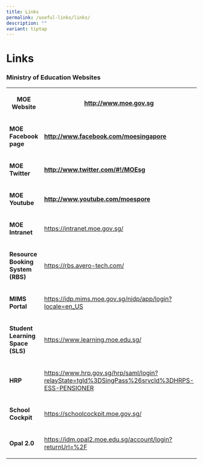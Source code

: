 ```yaml
---
title: Links
permalink: /useful-links/links/
description: ""
variant: tiptap
---
```

<h1><strong>Links</strong></h1>
<h3>Ministry of Education Websites</h3>
<table style="minWidth: 50px">
<colgroup>
<col>
<col>
</colgroup>
<tbody>
<tr>
<th rowspan="1" colspan="1">
<p><strong>MOE Website</strong>
</p>
</th>
<th rowspan="1" colspan="1">
<p><strong><a href="http://www.moe.gov.sg/" rel="noopener noreferrer nofollow" target="_blank"><u>http://www.moe.gov.sg</u></a></strong>
</p>
</th>
</tr>
<tr>
<td rowspan="1" colspan="1">
<p><strong>MOE Facebook page</strong>
</p>
</td>
<td rowspan="1" colspan="1">
<p><strong><a href="http://www.facebook.com/moesingapore" rel="noopener noreferrer nofollow" target="_blank"><u>http://www.facebook.com/moesingapore</u></a></strong>
</p>
</td>
</tr>
<tr>
<td rowspan="1" colspan="1">
<p><strong>MOE Twitter</strong>
</p>
</td>
<td rowspan="1" colspan="1">
<p><strong><a href="http://www.twitter.com/" rel="noopener noreferrer nofollow" target="_blank"><u>http://www.twitter.com/#!/MOEsg</u></a></strong>
</p>
</td>
</tr>
<tr>
<td rowspan="1" colspan="1">
<p><strong>MOE Youtube</strong>
</p>
</td>
<td rowspan="1" colspan="1">
<p><strong><a href="http://www.youtube.com/moespore" rel="noopener noreferrer" target="_blank"><u>http://www.youtube.com/moespore</u></a></strong>
</p>
</td>
</tr>
<tr>
<td rowspan="1" colspan="1">
<p><strong>MOE Intranet</strong>
</p>
</td>
<td rowspan="1" colspan="1">
<p><a href="https://intranet.moe.gov.sg/" rel="noopener noreferrer nofollow" target="_blank">https://intranet.moe.gov.sg/</a>
</p>
</td>
</tr>
<tr>
<td rowspan="1" colspan="1">
<p><strong>Resource Booking System (RBS)</strong>
</p>
</td>
<td rowspan="1" colspan="1">
<p><a href="https://rbs.avero-tech.com/" rel="noopener noreferrer nofollow" target="_blank">https://rbs.avero-tech.com/</a>
</p>
</td>
</tr>
<tr>
<td rowspan="1" colspan="1">
<p><strong>MIMS Portal</strong>
</p>
</td>
<td rowspan="1" colspan="1">
<p><a href="https://idp.mims.moe.gov.sg/nidp/app/login?locale=en_US" rel="noopener noreferrer nofollow" target="_blank">https://idp.mims.moe.gov.sg/nidp/app/login?locale=en_US</a>
</p>
</td>
</tr>
<tr>
<td rowspan="1" colspan="1">
<p><strong>Student Learning Space (SLS)</strong>
</p>
</td>
<td rowspan="1" colspan="1">
<p><a href="https://www.learning.moe.edu.sg/" rel="noopener noreferrer nofollow" target="_blank">https://www.learning.moe.edu.sg/</a>
</p>
</td>
</tr>
<tr>
<td rowspan="1" colspan="1">
<p><strong>HRP</strong>
</p>
</td>
<td rowspan="1" colspan="1">
<p><a href="https://www.hrp.gov.sg/hrp/saml/login?relayState=tgId%3DSingPass%26srvcId%3DHRPS-ESS-PENSIONER" rel="noopener noreferrer nofollow" target="_blank">https://www.hrp.gov.sg/hrp/saml/login?relayState=tgId%3DSingPass%26srvcId%3DHRPS-ESS-PENSIONER</a>
</p>
</td>
</tr>
<tr>
<td rowspan="1" colspan="1">
<p><strong>School Cockpit</strong>
</p>
</td>
<td rowspan="1" colspan="1">
<p><a href="https://schoolcockpit.moe.gov.sg/" rel="noopener noreferrer nofollow" target="_blank">https://schoolcockpit.moe.gov.sg/</a>
</p>
</td>
</tr>
<tr>
<td rowspan="1" colspan="1">
<p><strong>Opal 2.0</strong>
</p>
</td>
<td rowspan="1" colspan="1">
<p><a href="https://idm.opal2.moe.edu.sg/account/login?returnUrl=%2F" rel="noopener noreferrer nofollow" target="_blank">https://idm.opal2.moe.edu.sg/account/login?returnUrl=%2F</a>
</p>
</td>
</tr>
</tbody>
</table>
<p></p>